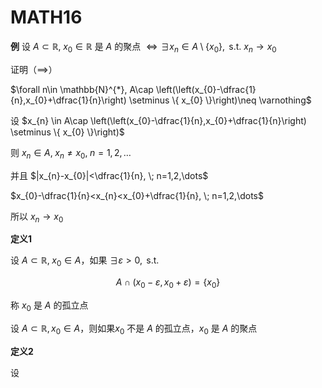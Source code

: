 # MATH16

**例** 设 $A\subset \mathbb{R}, \; x_{0}\in \mathbb{R}$ 是 $A$ 的聚点 $\iff \exists x_{n}\in A\setminus \{ x_{0} \},\text{ s.t. } x_{n}\to x_{0}$

证明（$\implies$）

$\forall n\in \mathbb{N}^{*}, A\cap \left(\left(x_{0}-\dfrac{1}{n},x_{0}+\dfrac{1}{n}\right) \setminus \{  x_{0} \}\right)\neq \varnothing$

设 $x_{n} \in A\cap \left(\left(x_{0}-\dfrac{1}{n},x_{0}+\dfrac{1}{n}\right) \setminus \{  x_{0} \}\right)$

则 $x_{n}\in A,\; x_{n}\neq x_{0}, \; n=1,2,\dots$

并且 $|x_{n}-x_{0}|<\dfrac{1}{n}, \; n=1,2,\dots$

$x_{0}-\dfrac{1}{n}<x_{n}<x_{0}+\dfrac{1}{n}, \; n=1,2,\dots$

所以 $x_{n}\to x_{0}$

**定义1**

设 $A\subset \mathbb{R},\;x_{0}\in A$，如果 $\exists \varepsilon>0,\text{ s.t. }$

$$
A\cap (x_{0}-\varepsilon,x_{0}+\varepsilon)=\{ x_{0} \}
$$

称 $x_{0}$ 是 $A$ 的孤立点

设 $A\subset \mathbb{R}, x_{0}\in A$，则如果$x_{0}$ 不是 $A$ 的孤立点，$x_{0}$ 是 $A$ 的聚点

**定义2**

设 